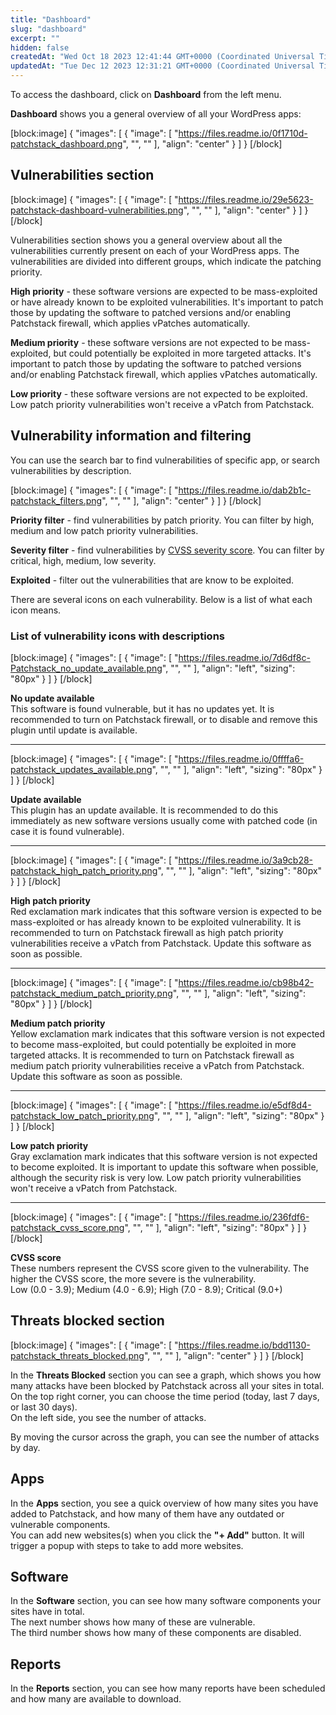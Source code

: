 ```yaml
---
title: "Dashboard"
slug: "dashboard"
excerpt: ""
hidden: false
createdAt: "Wed Oct 18 2023 12:41:44 GMT+0000 (Coordinated Universal Time)"
updatedAt: "Tue Dec 12 2023 12:31:21 GMT+0000 (Coordinated Universal Time)"
---
```

To access the dashboard, click on **Dashboard** from the left menu.

**Dashboard** shows you a general overview of all your WordPress apps:

[block:image]
{
  "images": [
    {
      "image": [
        "https://files.readme.io/0f1710d-patchstack_dashboard.png",
        "",
        ""
      ],
      "align": "center"
    }
  ]
}
[/block]


## Vulnerabilities section

[block:image]
{
  "images": [
    {
      "image": [
        "https://files.readme.io/29e5623-patchstack-dashboard-vulnerabilities.png",
        "",
        ""
      ],
      "align": "center"
    }
  ]
}
[/block]


Vulnerabilities section shows you a general overview about all the vulnerabilities currently present on each of your WordPress apps. The vulnerabilities are divided into different groups, which indicate the patching priority.

**High priority** - these software versions are expected to be mass-exploited or have already known to be exploited vulnerabilities. It's important to patch those by updating the software to patched versions and/or enabling Patchstack firewall, which applies vPatches automatically.

**Medium priority** - these software versions are not expected to be mass-exploited, but could potentially be exploited in more targeted attacks. It's important to patch those by updating the software to patched versions and/or enabling Patchstack firewall, which applies vPatches automatically.

**Low priority** - these software versions are not expected to be exploited. Low patch priority vulnerabilities won't receive a vPatch from Patchstack.

## Vulnerability information and filtering

You can use the search bar to find vulnerabilities of specific app, or search vulnerabilities by description.

[block:image]
{
  "images": [
    {
      "image": [
        "https://files.readme.io/dab2b1c-patchstack_filters.png",
        "",
        ""
      ],
      "align": "center"
    }
  ]
}
[/block]


**Priority filter** - find vulnerabilities by patch priority. You can filter by high, medium and low patch priority vulnerabilities.

**Severity filter** - find vulnerabilities by <a href="https://docs.patchstack.com/docs/what-is-the-cvss-score" target="_blank">CVSS severity score</a>. You can filter by critical, high, medium, low severity.

**Exploited** - filter out the vulnerabilities that are know to be exploited.

There are several icons on each vulnerability. Below is a list of what each icon means.

### List of vulnerability icons with descriptions

[block:image]
{
  "images": [
    {
      "image": [
        "https://files.readme.io/7d6df8c-Patchstack_no_update_available.png",
        "",
        ""
      ],
      "align": "left",
      "sizing": "80px"
    }
  ]
}
[/block]


**No update available**  
This software is found vulnerable, but it has no updates yet. It is recommended to turn on Patchstack firewall, or to disable and remove this plugin until update is available.

***

[block:image]
{
  "images": [
    {
      "image": [
        "https://files.readme.io/0ffffa6-patchstack_updates_available.png",
        "",
        ""
      ],
      "align": "left",
      "sizing": "80px"
    }
  ]
}
[/block]


**Update available**  
This plugin has an update available. It is recommended to do this immediately as new software versions usually come with patched code (in case it is found vulnerable).

***

[block:image]
{
  "images": [
    {
      "image": [
        "https://files.readme.io/3a9cb28-patchstack_high_patch_priority.png",
        "",
        ""
      ],
      "align": "left",
      "sizing": "80px"
    }
  ]
}
[/block]


**High patch priority**  
Red exclamation mark indicates that this software version is expected to be mass-exploited or has already known to be exploited vulnerability. It is recommended to turn on Patchstack firewall as high patch priority vulnerabilities receive a vPatch from Patchstack. Update this software as soon as possible.

***

[block:image]
{
  "images": [
    {
      "image": [
        "https://files.readme.io/cb98b42-patchstack_medium_patch_priority.png",
        "",
        ""
      ],
      "align": "left",
      "sizing": "80px"
    }
  ]
}
[/block]


**Medium patch priority**  
Yellow exclamation mark indicates that this software version is not expected to become mass-exploited, but could potentially be exploited in more targeted attacks. It is recommended to turn on Patchstack firewall as medium patch priority vulnerabilities receive a vPatch from Patchstack. Update this software as soon as possible.

***

[block:image]
{
  "images": [
    {
      "image": [
        "https://files.readme.io/e5df8d4-patchstack_low_patch_priority.png",
        "",
        ""
      ],
      "align": "left",
      "sizing": "80px"
    }
  ]
}
[/block]


**Low patch priority**  
Gray exclamation mark indicates that this software version is not expected to become exploited. It is important to update this software when possible, although the security risk is very low. Low patch priority vulnerabilities won't receive a vPatch from Patchstack.

***

[block:image]
{
  "images": [
    {
      "image": [
        "https://files.readme.io/236fdf6-patchstack_cvss_score.png",
        "",
        ""
      ],
      "align": "left",
      "sizing": "80px"
    }
  ]
}
[/block]


**CVSS score**  
These numbers represent the CVSS score given to the vulnerability. The higher the CVSS score, the more severe is the vulnerability.  
Low (0.0 - 3.9); Medium (4.0 - 6.9); High (7.0 - 8.9); Critical (9.0+)

## Threats blocked section

[block:image]
{
  "images": [
    {
      "image": [
        "https://files.readme.io/bdd1130-patchstack_threats_blocked.png",
        "",
        ""
      ],
      "align": "center"
    }
  ]
}
[/block]


In the **Threats Blocked** section you can see a graph, which shows you how many attacks have been blocked by Patchstack across all your sites in total.  
On the top right corner, you can choose the time period (today, last 7 days, or last 30 days).  
On the left side, you see the number of attacks.

By moving the cursor across the graph, you can see the number of attacks by day.

## Apps

In the **Apps** section, you see a quick overview of how many sites you have added to Patchstack, and how many of them have any outdated or vulnerable components.  
You can add new websites(s) when you click the **"+ Add"** button. It will trigger a popup with steps to take to add more websites.

## Software

In the **Software** section, you can see how many software components your sites have in total.  
The next number shows how many of these are vulnerable.  
The third number shows how many of these components are disabled.

## Reports

In the **Reports** section, you can see how many reports have been scheduled and how many are available to download.
